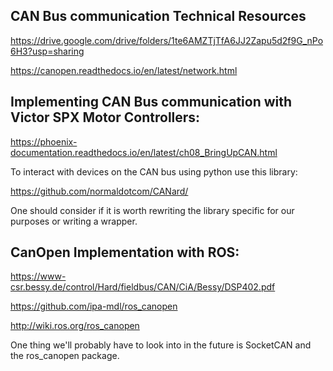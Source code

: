 <h2> CAN Bus communication Technical Resources </h2>

https://drive.google.com/drive/folders/1te6AMZTjTfA6JJ2Zapu5d2f9G_nPo6H3?usp=sharing

https://canopen.readthedocs.io/en/latest/network.html


<h2>Implementing CAN Bus communication with Victor SPX Motor Controllers: </h2>

https://phoenix-documentation.readthedocs.io/en/latest/ch08_BringUpCAN.html

To interact with devices on the CAN bus using python use this library: 

https://github.com/normaldotcom/CANard/

One should consider if it is worth rewriting the library specific for our purposes or writing a wrapper.

<h2>CanOpen Implementation with ROS:</h2>

https://www-csr.bessy.de/control/Hard/fieldbus/CAN/CiA/Bessy/DSP402.pdf

https://github.com/ipa-mdl/ros_canopen

http://wiki.ros.org/ros_canopen

One thing we'll probably have to look into in the future is SocketCAN and the ros_canopen package. 
